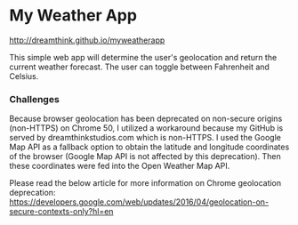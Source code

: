 <h1>My Weather App</h1>

http://dreamthink.github.io/myweatherapp

This simple web app will determine the user's geolocation and return the current weather forecast. The user can toggle between Fahrenheit and Celsius.

<h3>Challenges</h3>
Because browser geolocation has been deprecated on non-secure origins (non-HTTPS) on Chrome 50, I utilized a workaround because my GitHub is served by dreamthinkstudios.com which is non-HTTPS. I used the Google Map API as a fallback option to obtain the latitude and longitude coordinates of the browser (Google Map API is not affected by this deprecation). Then these coordinates were fed into the Open Weather Map API.

Please read the below article for more information on Chrome geolocation deprecation:
https://developers.google.com/web/updates/2016/04/geolocation-on-secure-contexts-only?hl=en
